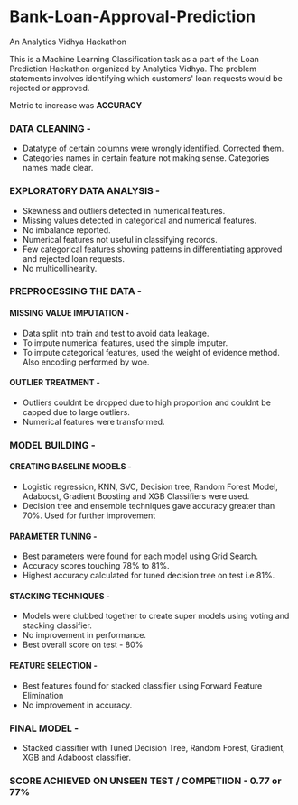 # Bank-Loan-Approval-Prediction
An Analytics Vidhya Hackathon

This is a Machine Learning Classification task as a part of the Loan Prediction Hackathon organized by Analytics Vidhya. The problem statements involves identifying which customers' loan requests would be rejected or approved.

Metric to increase was **ACCURACY**

### DATA CLEANING - 
- Datatype of certain columns were wrongly identified. Corrected them. 
- Categories names in certain feature not making sense. Categories names made clear. 

### EXPLORATORY DATA ANALYSIS - 
- Skewness and outliers detected in numerical features.
- Missing values detected in categorical and numerical features.
- No imbalance reported.
- Numerical features not useful in classifying records.
- Few categorical features showing patterns in differentiating approved and rejected loan requests.
- No multicollinearity.

### PREPROCESSING THE DATA - 
#### MISSING VALUE IMPUTATION - 
- Data split into train and test to avoid data leakage.
- To impute numerical features, used the simple imputer.
- To impute categorical features, used the weight of evidence method. Also encoding performed by woe.

#### OUTLIER TREATMENT - 
- Outliers couldnt be dropped due to high proportion and couldnt be capped due to large outliers.
- Numerical features were transformed.

### MODEL BUILDING - 
#### CREATING BASELINE MODELS -
- Logistic regression, KNN, SVC, Decision tree, Random Forest Model, Adaboost, Gradient Boosting and XGB Classifiers were used.
- Decision tree and ensemble techniques gave accuracy greater than 70%. Used for further improvement

#### PARAMETER TUNING - 
- Best parameters were found for each model using Grid Search.
- Accuracy scores touching 78% to 81%.
- Highest accuracy calculated for tuned decision tree on test i.e 81%.

#### STACKING TECHNIQUES - 
- Models were clubbed together to create super models using voting and stacking classifier.
- No improvement in performance.
- Best overall score on test - 80%

#### FEATURE SELECTION - 
- Best features found for stacked classifier using Forward Feature Elimination
- No improvement in accuracy.

### FINAL MODEL - 
- Stacked classifier with Tuned Decision Tree, Random Forest, Gradient, XGB and Adaboost classifier.

### SCORE ACHIEVED ON UNSEEN TEST / COMPETIION - 0.77 or 77% 
